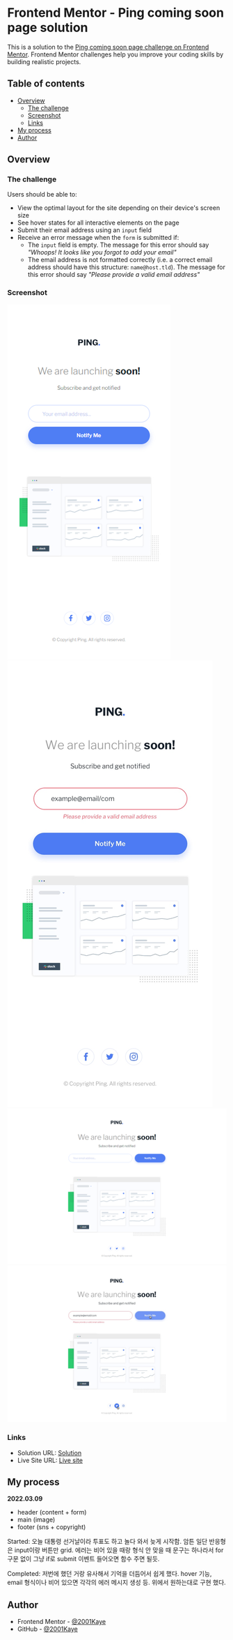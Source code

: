 # Frontend Mentor - Ping coming soon page solution

This is a solution to the [Ping coming soon page challenge on Frontend Mentor](https://www.frontendmentor.io/challenges/ping-single-column-coming-soon-page-5cadd051fec04111f7b848da). Frontend Mentor challenges help you improve your coding skills by building realistic projects. 

## Table of contents

- [Overview](#overview)
  - [The challenge](#the-challenge)
  - [Screenshot](#screenshot)
  - [Links](#links)
- [My process](#my-process)
- [Author](#author)

## Overview

### The challenge

Users should be able to:

- View the optimal layout for the site depending on their device's screen size
- See hover states for all interactive elements on the page
- Submit their email address using an `input` field
- Receive an error message when the `form` is submitted if:
	- The `input` field is empty. The message for this error should say *"Whoops! It looks like you forgot to add your email"*
	- The email address is not formatted correctly (i.e. a correct email address should have this structure: `name@host.tld`). The message for this error should say *"Please provide a valid email address"*

### Screenshot

![](./design/mobile-design.jpg)
![](./design/mobile-error-state.jpg)
![](./design/desktop-design.jpg)
![](./design/desktop-hover-error-states.jpg)

### Links

- Solution URL: [Solution]()
- Live Site URL: [Live site]()

## My process

**2022.03.09**
   
- header (content + form)
- main (image)
- footer (sns + copyright)
   
Started: 오늘 대통령 선거날이라 투표도 하고 놀다 와서 늦게 시작함. 암튼 일단 반응형은 input이랑 버튼만 grid. 에러는 비어 있을 때랑 형식 안 맞을 때 문구는 하나라서 for 구문 없이 그냥 if로 submit 이벤트 들어오면 함수 주면 될듯.
   
Completed: 저번에 했던 거랑 유사해서 기억을 더듬어서 쉽게 했다. hover 기능, email 형식이나 비어 있으면 각각의 에러 메시지 생성 등. 위에서 원하는대로 구현 했다.

## Author

- Frontend Mentor - [@2001Kaye](https://www.frontendmentor.io/profile/jhan117)
- GitHub - [@2001Kaye](https://github.com/jhan117)